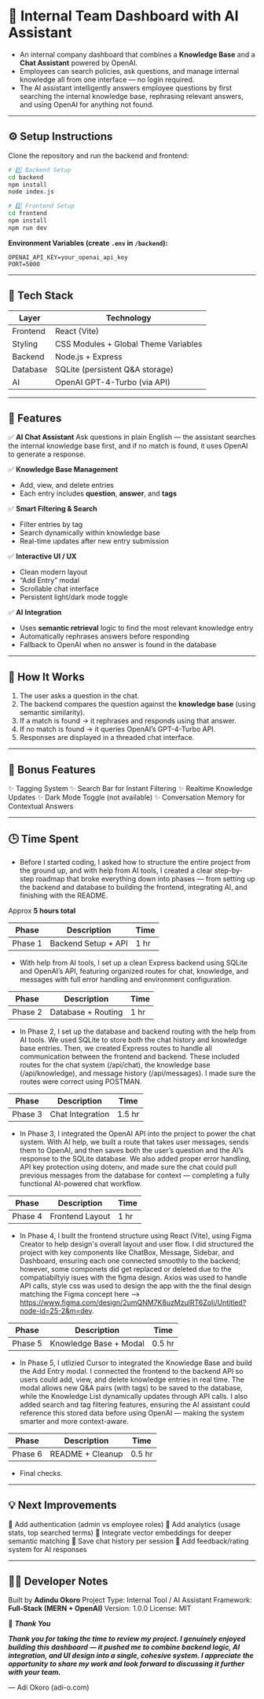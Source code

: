 # 🧠 Internal Team Dashboard with AI Assistant

- An internal company dashboard that combines a **Knowledge Base** and a **Chat Assistant** powered by OpenAI.
- Employees can search policies, ask questions, and manage internal knowledge all from one interface — no login required. 
- The AI assistant intelligently answers employee questions by first searching the internal knowledge base, rephrasing relevant answers, and using OpenAI for anything not found.

---

## ⚙️ Setup Instructions

Clone the repository and run the backend and frontend:

```bash
# 1️⃣ Backend Setup
cd backend
npm install
node index.js

# 2️⃣ Frontend Setup
cd frontend
npm install
npm run dev
```

**Environment Variables (create `.env` in `/backend`):**

```
OPENAI_API_KEY=your_openai_api_key
PORT=5000
```

---

## 🧩 Tech Stack

| Layer    | Technology                           |
| -------- | ------------------------------------ |
| Frontend | React (Vite)                         |
| Styling  | CSS Modules + Global Theme Variables |
| Backend  | Node.js + Express                    |
| Database | SQLite (persistent Q&A storage)      |
| AI       | OpenAI GPT-4-Turbo (via API)         |

---

## 🚀 Features

✅ **AI Chat Assistant**
Ask questions in plain English — the assistant searches the internal knowledge base first, and if no match is found, it uses OpenAI to generate a response.

✅ **Knowledge Base Management**

* Add, view, and delete entries
* Each entry includes **question**, **answer**, and **tags**

✅ **Smart Filtering & Search**

* Filter entries by tag
* Search dynamically within knowledge base
* Real-time updates after new entry submission

✅ **Interactive UI / UX**

* Clean modern layout
* “Add Entry” modal
* Scrollable chat interface
* Persistent light/dark mode toggle

✅ **AI Integration**

* Uses **semantic retrieval** logic to find the most relevant knowledge entry
* Automatically rephrases answers before responding
* Fallback to OpenAI when no answer is found in the database

---

## 🧠 How It Works

1. The user asks a question in the chat.
2. The backend compares the question against the **knowledge base** (using semantic similarity).
3. If a match is found → it rephrases and responds using that answer.
4. If no match is found → it queries OpenAI’s GPT-4-Turbo API.
5. Responses are displayed in a threaded chat interface.

---

## 🧪 Bonus Features

✨ Tagging System
✨ Search Bar for Instant Filtering
✨ Realtime Knowledge Updates
✨ Dark Mode Toggle (not available)
✨ Conversation Memory for Contextual Answers

---

## 🕒 Time Spent

- Before I started coding, I asked how to structure the entire project from the ground up, and with help from AI tools, I created a clear step-by-step roadmap that broke everything down into phases — from setting up the backend and database to building the frontend, integrating AI, and finishing with the README.

Approx **5 hours total**


| Phase   | Description            | Time   |
| ------- | ---------------------- | ------ |
| Phase 1 | Backend Setup + API    | 1 hr   |

- With help from AI tools, I set up a clean Express backend using SQLite and OpenAI’s API, featuring organized routes for chat, knowledge, and messages with full error handling and environment configuration.


| Phase   | Description            | Time   |
| ------- | ---------------------- | ------ |
| Phase 2 | Database + Routing     | 1 hr   |

- In Phase 2, I set up the database and backend routing with the help from AI tools. We used SQLite to store both the chat history and knowledge base entries. Then, we created Express routes to handle all communication between the frontend and backend. These included routes for the chat system (/api/chat), the knowledge base (/api/knowledge), and message history (/api/messages). I made sure the routes were correct using POSTMAN.


| Phase   | Description            | Time   |
| ------- | ---------------------- | ------ |
| Phase 3 | Chat Integration       | 1.5 hr |

- In Phase 3, I integrated the OpenAI API into the project to power the chat system. With AI help, we built a route that takes user messages, sends them to OpenAI, and then saves both the user’s question and the AI’s response to the SQLite database. We also added proper error handling, API key protection using dotenv, and made sure the chat could pull previous messages from the database for context — completing a fully functional AI-powered chat workflow.


| Phase   | Description            | Time   |
| ------- | ---------------------- | ------ |
| Phase 4 | Frontend Layout        | 1 hr   |

- In Phase 4, I built the frontend structure using React (Vite), using Figma Creator to help design's overall layout and user flow. I did structured the project with key components like ChatBox, Message, Sidebar, and Dashboard, ensuring each one connected smoothly to the backend; however, some componets did get replaced or deleted due to the compatiabiltyiy isues with the figma design. Axios was used to handle API calls, style css was used to design the app with the  the final design matching the Figma concept here --> https://www.figma.com/design/2umQNM7K8uzMzulRT6ZoIj/Untitled?node-id=25-2&m=dev.


| Phase   | Description            | Time   |
| ------- | ---------------------- | ------ |
| Phase 5 | Knowledge Base + Modal | 0.5 hr |

- In Phase 5, I utlizied Cursor to integrated the Knowledge Base and build the Add Entry modal. I connected the frontend to the backend API so users could add, view, and delete knowledge entries in real time. The modal allows new Q&A pairs (with tags) to be saved to the database, while the Knowledge List dynamically updates through API calls. I also added search and tag filtering features, ensuring the AI assistant could reference this stored data before using OpenAI — making the system smarter and more context-aware.


| Phase   | Description            | Time   |
| ------- | ---------------------- | ------ |
| Phase 6 | README + Cleanup       | 0.5 hr |

- Final checks. 

--- 

## 💡 Next Improvements

🔹 Add authentication (admin vs employee roles)
🔹 Add analytics (usage stats, top searched terms)
🔹 Integrate vector embeddings for deeper semantic matching
🔹 Save chat history per session
🔹 Add feedback/rating system for AI responses

---

## 🧑‍💻 Developer Notes

Built by **Adindu Okoro**
Project Type: Internal Tool / AI Assistant
Framework: **Full-Stack (MERN + OpenAI)**
Version: 1.0.0
License: MIT


🙏 ***Thank You***

***Thank you for taking the time to review my project. I genuinely enjoyed building this dashboard — it pushed me to combine backend logic, AI integration, and UI design into a single, cohesive system. I appreciate the opportunity to share my work and look forward to discussing it further with your team.***

— Adi Okoro (adi-o.com)

